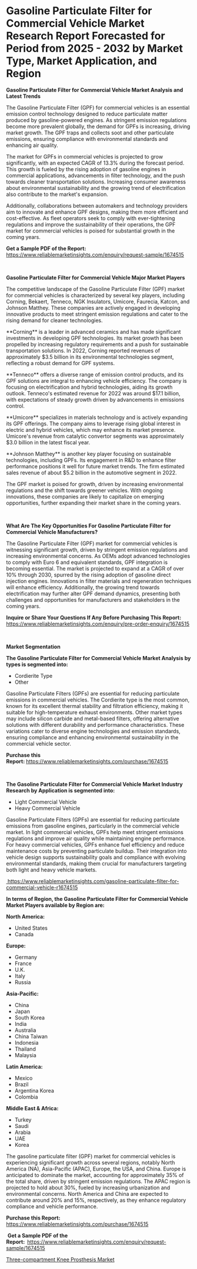 <p><h1>Gasoline Particulate Filter for Commercial Vehicle Market Research Report Forecasted for Period from 2025 -  2032 by Market Type, Market Application, and Region</h1></p><p><strong>Gasoline Particulate Filter for Commercial Vehicle Market Analysis and Latest Trends</strong></p>
<p><p>The Gasoline Particulate Filter (GPF) for commercial vehicles is an essential emission control technology designed to reduce particulate matter produced by gasoline-powered engines. As stringent emission regulations become more prevalent globally, the demand for GPFs is increasing, driving market growth. The GPF traps and collects soot and other particulate emissions, ensuring compliance with environmental standards and enhancing air quality.</p><p>The market for GPFs in commercial vehicles is projected to grow significantly, with an expected CAGR of 13.3% during the forecast period. This growth is fueled by the rising adoption of gasoline engines in commercial applications, advancements in filter technology, and the push towards cleaner transportation solutions. Increasing consumer awareness about environmental sustainability and the growing trend of electrification also contribute to the market's expansion. </p><p>Additionally, collaborations between automakers and technology providers aim to innovate and enhance GPF designs, making them more efficient and cost-effective. As fleet operators seek to comply with ever-tightening regulations and improve the sustainability of their operations, the GPF market for commercial vehicles is poised for substantial growth in the coming years.</p></p>
<p><strong>Get a Sample PDF of the Report:&nbsp;</strong> <a href="https://www.reliablemarketinsights.com/enquiry/request-sample/1674515?utm_campaign=3257&utm_medium=2&utm_source=Github&utm_content=ia&utm_term=25032025&utm_id=gasoline-particulate-filter-for-commercial-vehicle">https://www.reliablemarketinsights.com/enquiry/request-sample/1674515</a></p>
<p>&nbsp;</p>
<p><strong>Gasoline Particulate Filter for Commercial Vehicle Major Market Players</strong></p>
<p><p>The competitive landscape of the Gasoline Particulate Filter (GPF) market for commercial vehicles is characterized by several key players, including Corning, Bekaert, Tenneco, NGK Insulators, Umicore, Faurecia, Katcon, and Johnson Matthey. These companies are actively engaged in developing innovative products to meet stringent emission regulations and cater to the rising demand for cleaner technologies.</p><p>**Corning** is a leader in advanced ceramics and has made significant investments in developing GPF technologies. Its market growth has been propelled by increasing regulatory requirements and a push for sustainable transportation solutions. In 2022, Corning reported revenues of approximately $3.5 billion in its environmental technologies segment, reflecting a robust demand for GPF systems.</p><p>**Tenneco** offers a diverse range of emission control products, and its GPF solutions are integral to enhancing vehicle efficiency. The company is focusing on electrification and hybrid technologies, aiding its growth outlook. Tenneco's estimated revenue for 2022 was around $17.1 billion, with expectations of steady growth driven by advancements in emissions control.</p><p>**Umicore** specializes in materials technology and is actively expanding its GPF offerings. The company aims to leverage rising global interest in electric and hybrid vehicles, which may enhance its market presence. Umicore's revenue from catalytic convertor segments was approximately $3.0 billion in the latest fiscal year.</p><p>**Johnson Matthey** is another key player focusing on sustainable technologies, including GPFs. Its engagement in R&D to enhance filter performance positions it well for future market trends. The firm estimated sales revenue of about $5.2 billion in the automotive segment in 2022.</p><p>The GPF market is poised for growth, driven by increasing environmental regulations and the shift towards greener vehicles. With ongoing innovations, these companies are likely to capitalize on emerging opportunities, further expanding their market share in the coming years.</p></p>
<p>&nbsp;</p>
<p><strong>What Are The Key Opportunities For Gasoline Particulate Filter for Commercial Vehicle Manufacturers?</strong></p>
<p><p>The Gasoline Particulate Filter (GPF) market for commercial vehicles is witnessing significant growth, driven by stringent emission regulations and increasing environmental concerns. As OEMs adopt advanced technologies to comply with Euro 6 and equivalent standards, GPF integration is becoming essential. The market is projected to expand at a CAGR of over 10% through 2030, spurred by the rising adoption of gasoline direct injection engines. Innovations in filter materials and regeneration techniques will enhance efficiency. Additionally, the growing trend towards electrification may further alter GPF demand dynamics, presenting both challenges and opportunities for manufacturers and stakeholders in the coming years.</p></p>
<p><strong>Inquire or Share Your Questions If Any Before Purchasing This Report:</strong> <a href="https://www.reliablemarketinsights.com/enquiry/pre-order-enquiry/1674515?utm_campaign=3257&utm_medium=2&utm_source=Github&utm_content=ia&utm_term=25032025&utm_id=gasoline-particulate-filter-for-commercial-vehicle">https://www.reliablemarketinsights.com/enquiry/pre-order-enquiry/1674515</a></p>
<p>&nbsp;</p>
<p><strong>Market Segmentation</strong></p>
<p><strong>The Gasoline Particulate Filter for Commercial Vehicle Market Analysis by types is segmented into:</strong></p>
<p><ul><li>Cordierite Type</li><li>Other</li></ul></p>
<p><p>Gasoline Particulate Filters (GPFs) are essential for reducing particulate emissions in commercial vehicles. The Cordierite type is the most common, known for its excellent thermal stability and filtration efficiency, making it suitable for high-temperature exhaust environments. Other market types may include silicon carbide and metal-based filters, offering alternative solutions with different durability and performance characteristics. These variations cater to diverse engine technologies and emission standards, ensuring compliance and enhancing environmental sustainability in the commercial vehicle sector.</p></p>
<p><strong>Purchase this Report:&nbsp;</strong><a href="https://www.reliablemarketinsights.com/purchase/1674515?utm_campaign=3257&utm_medium=2&utm_source=Github&utm_content=ia&utm_term=25032025&utm_id=gasoline-particulate-filter-for-commercial-vehicle">https://www.reliablemarketinsights.com/purchase/1674515</a></p>
<p>&nbsp;</p>
<p><strong>The Gasoline Particulate Filter for Commercial Vehicle Market Industry Research by Application is segmented into:</strong></p>
<p><ul><li>Light Commercial Vehicle</li><li>Heavy Commercial Vehicle</li></ul></p>
<p><p>Gasoline Particulate Filters (GPFs) are essential for reducing particulate emissions from gasoline engines, particularly in the commercial vehicle market. In light commercial vehicles, GPFs help meet stringent emissions regulations and improve air quality while maintaining engine performance. For heavy commercial vehicles, GPFs enhance fuel efficiency and reduce maintenance costs by preventing particulate buildup. Their integration into vehicle design supports sustainability goals and compliance with evolving environmental standards, making them crucial for manufacturers targeting both light and heavy vehicle markets.</p></p>
<p><a href="https://www.reliablemarketinsights.com/gasoline-particulate-filter-for-commercial-vehicle-r1674515?utm_campaign=3257&utm_medium=2&utm_source=Github&utm_content=ia&utm_term=25032025&utm_id=gasoline-particulate-filter-for-commercial-vehicle">&nbsp;https://www.reliablemarketinsights.com/gasoline-particulate-filter-for-commercial-vehicle-r1674515</a></p>
<p><strong>In terms of Region, the Gasoline Particulate Filter for Commercial Vehicle Market Players available by Region are:</strong></p>
<p>
    <p> <strong> North America: </strong>
        <ul>
            <li>United States</li>
            <li>Canada</li>
        </ul>
        </p> 
    <p> <strong> Europe: </strong>
        <ul>
            <li>Germany</li>
            <li>France</li>
            <li>U.K.</li>
            <li>Italy</li>
            <li>Russia</li>
        </ul>
        </p> 
    <p> <strong> Asia-Pacific: </strong>
        <ul>
            <li>China</li>
            <li>Japan</li>
            <li>South Korea</li>
            <li>India</li>
            <li>Australia</li>
            <li>China Taiwan</li>
            <li>Indonesia</li>
            <li>Thailand</li>
            <li>Malaysia</li>
        </ul>
        </p> 
    <p> <strong> Latin America: </strong>
        <ul>
            <li>Mexico</li>
            <li>Brazil</li>
            <li>Argentina Korea</li>
            <li>Colombia</li>
        </ul>
        </p> 
    <p> <strong> Middle East & Africa: </strong>
        <ul>
            <li>Turkey</li>
            <li>Saudi</li>
            <li>Arabia</li>
            <li>UAE</li>
            <li>Korea</li>
        </ul>
    </p>
    </p>
<p><p>The gasoline particulate filter (GPF) market for commercial vehicles is experiencing significant growth across several regions, notably North America (NA), Asia-Pacific (APAC), Europe, the USA, and China. Europe is anticipated to dominate the market, accounting for approximately 35% of the total share, driven by stringent emission regulations. The APAC region is projected to hold about 30%, fueled by increasing urbanization and environmental concerns. North America and China are expected to contribute around 20% and 15%, respectively, as they enhance regulatory compliance and vehicle performance.</p></p>
<p><strong>Purchase this Report: </strong><a href="https://www.reliablemarketinsights.com/purchase/1674515?utm_campaign=3257&utm_medium=2&utm_source=Github&utm_content=ia&utm_term=25032025&utm_id=gasoline-particulate-filter-for-commercial-vehicle">https://www.reliablemarketinsights.com/purchase/1674515</a></p>
<p>&nbsp;<strong>Get a Sample PDF of the Report:&nbsp;&nbsp;</strong><a href="https://www.reliablemarketinsights.com/enquiry/request-sample/1674515?utm_campaign=3257&utm_medium=2&utm_source=Github&utm_content=ia&utm_term=25032025&utm_id=gasoline-particulate-filter-for-commercial-vehicle">https://www.reliablemarketinsights.com/enquiry/request-sample/1674515</a></p>
<p><strong></strong></p>
<p><p><a href="https://github.com/cobinaydin13/Market-Research-Report-List-1/blob/main/three-compartment-knee-prosthesis-market.md?utm_campaign=3257&utm_medium=2&utm_source=Github&utm_content=ia&utm_term=25032025&utm_id=gasoline-particulate-filter-for-commercial-vehicle">Three-compartment Knee Prosthesis Market</a></p></p>